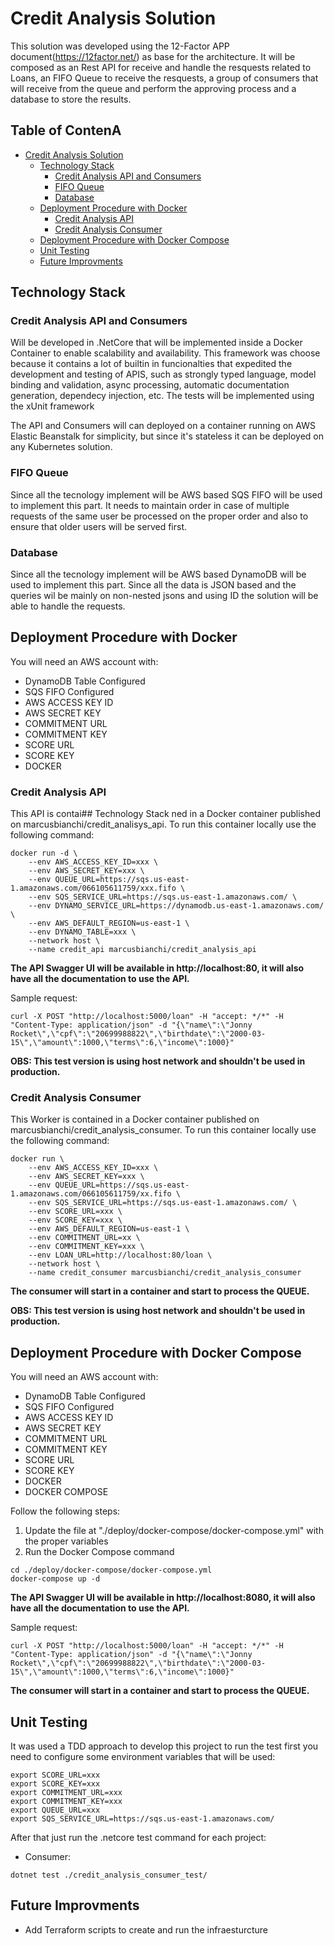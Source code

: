 # Credit Analysis Solution
This solution was developed using the 12-Factor APP document(https://12factor.net/) as base for the architecture. It will be composed as an Rest API for receive and handle the resquests related to Loans, an FIFO Queue to receive the resquests, a group of consumers that will receive from the queue and perform the approving process and a database to store the results.


## Table of ContenA
- [Credit Analysis Solution](#credit-analysis-solution)
  * [Technology Stack](#technology-stack)
    + [Credit Analysis API and Consumers](#credit-analysis-api-and-consumers)
    + [FIFO Queue](#fifo-queue)
    + [Database](#database)
  * [Deployment Procedure with Docker](#deployment-procedure-with-docker)
    + [Credit Analysis API](#credit-analysis-api)
    + [Credit Analysis Consumer](#credit-analysis-consumer)
  * [Deployment Procedure with Docker Compose](#deployment-procedure-with-docker-compose)
  * [Unit Testing](#unit-testing)
  * [Future Improvments](#future-improvments)

## Technology Stack

### Credit Analysis API and Consumers
Will be developed in .NetCore that will be implemented inside a Docker Container to enable scalability and availability. This framework was choose because it contains a lot of builtin in funcionalties that expedited the development and testing of APIS, such as strongly typed language, model binding and validation, async processing, automatic documentation generation, dependecy injection, etc. The tests will be implemented using the xUnit framework

The API and Consumers will can deployed on a container running on AWS Elastic Beanstalk for simplicity, but since it's stateless it can be deployed on any Kubernetes solution.

### FIFO Queue
Since all the tecnology implement will be AWS based SQS FIFO will be used to implement this part. It needs to maintain order in case of multiple requests of the same user be processed on the proper order and also to ensure that older users will be served first.

### Database
Since all the tecnology implement will be AWS based DynamoDB will be used to implement this part. Since all the data is JSON based and the queries wil be mainly on non-nested jsons and using ID the solution will be able to handle the requests.

## Deployment Procedure with Docker

You will need an AWS account with:
- DynamoDB Table Configured
- SQS FIFO Configured
- AWS ACCESS KEY ID
- AWS SECRET KEY
- COMMITMENT URL
- COMMITMENT KEY
- SCORE URL
- SCORE KEY
- DOCKER


### Credit Analysis API
This API is contai## Technology Stack
ned in a Docker container published on marcusbianchi/credit_analisys_api. To run this container locally use the following command:

```shell
docker run -d \
	--env AWS_ACCESS_KEY_ID=xxx \
	--env AWS_SECRET_KEY=xxx \
	--env QUEUE_URL=https://sqs.us-east-1.amazonaws.com/066105611759/xxx.fifo \
	--env SQS_SERVICE_URL=https://sqs.us-east-1.amazonaws.com/ \
	--env DYNAMO_SERVICE_URL=https://dynamodb.us-east-1.amazonaws.com/ \
	--env AWS_DEFAULT_REGION=us-east-1 \
	--env DYNAMO_TABLE=xxx \
	--network host \
	--name credit_api marcusbianchi/credit_analysis_api
```

**The API Swagger UI will be available in http://localhost:80, it will also have all the documentation to use the API.**

Sample request:
```shell
curl -X POST "http://localhost:5000/loan" -H "accept: */*" -H "Content-Type: application/json" -d "{\"name\":\"Jonny Rocket\",\"cpf\":\"20699988822\",\"birthdate\":\"2000-03-15\",\"amount\":1000,\"terms\":6,\"income\":1000}"
```

__OBS: This test version is using host network and shouldn't be used in production.__

### Credit Analysis Consumer
This Worker is contained in a Docker container published on marcusbianchi/credit_analysis_consumer. To run this container locally use the following command:

```shell
docker run \
	--env AWS_ACCESS_KEY_ID=xxx \
	--env AWS_SECRET_KEY=xxx \
	--env QUEUE_URL=https://sqs.us-east-1.amazonaws.com/066105611759/xx.fifo \
	--env SQS_SERVICE_URL=https://sqs.us-east-1.amazonaws.com/ \
	--env SCORE_URL=xxx \
    --env SCORE_KEY=xxx \
	--env AWS_DEFAULT_REGION=us-east-1 \
    --env COMMITMENT_URL=xx \
    --env COMMITMENT_KEY=xxx \
    --env LOAN_URL=http://localhost:80/loan \
    --network host \
	--name credit_consumer marcusbianchi/credit_analysis_consumer
```
**The consumer will start in a container and start to process the QUEUE.**

__OBS: This test version is using host network and shouldn't be used in production.__

## Deployment Procedure with Docker Compose

You will need an AWS account with:
- DynamoDB Table Configured
- SQS FIFO Configured
- AWS ACCESS KEY ID
- AWS SECRET KEY
- COMMITMENT URL
- COMMITMENT KEY
- SCORE URL
- SCORE KEY
- DOCKER
- DOCKER COMPOSE

Follow the following steps:
1. Update the file at "./deploy/docker-compose/docker-compose.yml" with the proper variables
2. Run the Docker Compose command
```shell
cd ./deploy/docker-compose/docker-compose.yml
docker-compose up -d
```

**The API Swagger UI will be available in http://localhost:8080, it will also have all the documentation to use the API.**

Sample request:
```shell
curl -X POST "http://localhost:5000/loan" -H "accept: */*" -H "Content-Type: application/json" -d "{\"name\":\"Jonny Rocket\",\"cpf\":\"20699988822\",\"birthdate\":\"2000-03-15\",\"amount\":1000,\"terms\":6,\"income\":1000}"
```

**The consumer will start in a container and start to process the QUEUE.**


## Unit Testing	

It was used a TDD approach to develop this project to run the test first you need to configure some environment variables that will be used:
```shell
export SCORE_URL=xxx
export SCORE_KEY=xxx
export COMMITMENT_URL=xxx
export COMMITMENT_KEY=xxx
export QUEUE_URL=xxx
export SQS_SERVICE_URL=https://sqs.us-east-1.amazonaws.com/
```

After that just run the .netcore test command for each project:
- Consumer:
```shell
dotnet test ./credit_analysis_consumer_test/
```

## Future Improvments
- Add Terraform scripts to create and run the infraesturcture